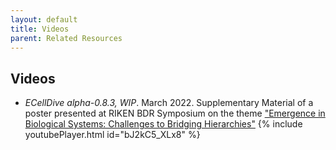 ```yaml
---
layout: default
title: Videos
parent: Related Resources
---
```


## Videos

- *ECellDive alpha-0.8.3, WIP*. March 2022. Supplementary Material of a poster presented at RIKEN BDR Symposium on the theme ["Emergence in Biological Systems: Challenges to Bridging Hierarchies"](https://www2.bdr.riken.jp/sympo/2022/)
{% include youtubePlayer.html id="bJ2kC5_XLx8" %}